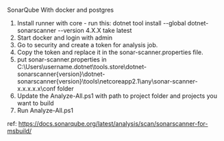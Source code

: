 SonarQube With docker and postgres


1. Install runner with core - run this: dotnet tool install --global dotnet-sonarscanner --version 4.X.X take latest
2. Start docker and login with admin
3. Go to security and create a token for analysis job.
4. Copy the token and replace it in the sonar-scanner.properties file.
5. put sonar-scanner.properties in C:\Users\username\.dotnet\tools\.store\dotnet-sonarscanner\{version}\dotnet-sonarscanner\{version}\tools\netcoreapp2.1\any\sonar-scanner-x.x.x.x.x\conf folder
6. Update the Analyze-All.ps1 with path to project folder and projects you want to build
7. Run Analyze-All.ps1 

ref: https://docs.sonarqube.org/latest/analysis/scan/sonarscanner-for-msbuild/